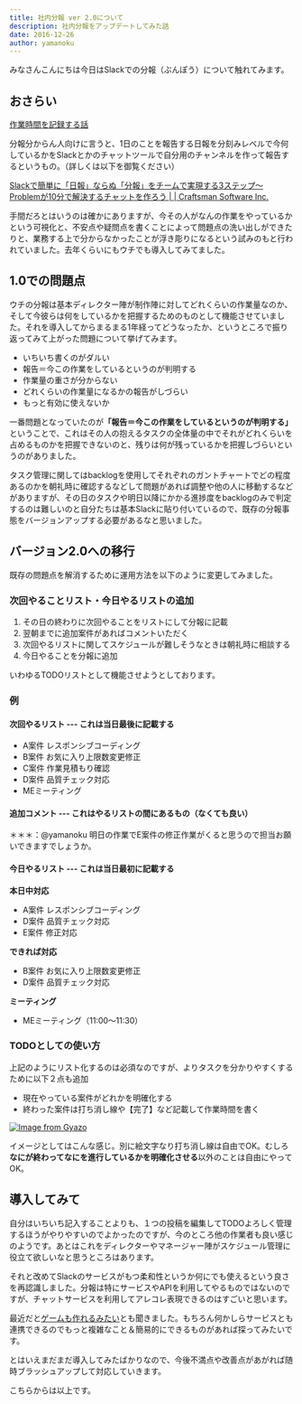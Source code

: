 ```yaml
---
title: 社内分報 ver 2.0について
description: 社内分報をアップデートしてみた話
date: 2016-12-26
author: yamanoku
---
```


みなさんこんにちは今日はSlackでの分報（ぶんぽう）について触れてみます。

## おさらい

[作業時間を記録する話](http://yamanoku.hatenablog.com/entry/2015/11/30/182731)

分報分からん人向けに言うと、1日のことを報告する日報を分刻みレベルで今何しているかをSlackとかのチャットツールで自分用のチャンネルを作って報告するというもの。（詳しくは以下を御覧ください）

[Slackで簡単に「日報」ならぬ「分報」をチームで実現する3ステップ〜Problemが10分で解決するチャットを作ろう | | Craftsman Software Inc.](http://c16e.com/1511101558/)

手間だろとはいうのは確かにありますが、今その人がなんの作業をやっているかという可視化と、不安点や疑問点を書くことによって問題点の洗い出しができたりと、業務する上で分からなかったことが浮き彫りになるという試みのもと行われていました。去年くらいにもウチでも導入してみてました。

## 1.0での問題点

ウチの分報は基本ディレクター陣が制作陣に対してどれくらいの作業量なのか、そして今彼らは何をしているかを把握するためのものとして機能させていました。それを導入してからまるまる1年経ってどうなったか、というところで振り返ってみて上がった問題について挙げてみます。

* いちいち書くのがダルい
* 報告＝今この作業をしているというのが判明する
* 作業量の重さが分からない
* どれくらいの作業量になるかの報告がしづらい
* もっと有効に使えないか

一番問題となっていたのが<b>「報告＝今この作業をしているというのが判明する」</b>ということで、これはその人の抱えるタスクの全体量の中でそれがどれくらいを占めるものかを把握できないのと、残りは何が残っているかを把握しづらいというのがありました。

タスク管理に関してはbacklogを使用してそれぞれのガントチャートでどの程度あるのかを朝礼時に確認するなどして問題があれば調整や他の人に移動するなどがありますが、その日のタスクや明日以降にかかる進捗度をbacklogのみで判定するのは難しいのと自分たちは基本Slackに貼り付いているので、既存の分報事態をバージョンアップする必要があるなと思いました。

## バージョン2.0への移行

既存の問題点を解消するために運用方法を以下のように変更してみました。

### 次回やることリスト・今日やるリストの追加

1. その日の終わりに次回やることをリストにして分報に記載
2. 翌朝までに追加案件があればコメントいただく
3. 次回やるリストに関してスケジュールが難しそうなときは朝礼時に相談する
4. 今日やることを分報に追加

いわゆるTODOリストとして機能させようとしております。

### 例

#### 次回やるリスト --- これは当日最後に記載する

* A案件 レスポンシブコーディング
* B案件 お気に入り上限数変更修正
* C案件 作業見積もり確認
* D案件 品質チェック対応
* MEミーティング

#### 追加コメント --- これはやるリストの間にあるもの（なくても良い）

＊＊＊：@yamanoku 明日の作業でE案件の修正作業がくると思うので担当お願いできますでしょうか。

#### 今日やるリスト --- これは当日最初に記載する

<b>本日中対応</b>

* A案件 レスポンシブコーディング
* D案件 品質チェック対応
* E案件 修正対応

<b>できれば対応</b>

* B案件 お気に入り上限数変更修正
* D案件 品質チェック対応

<b>ミーティング</b>

* MEミーティング（11:00〜11:30）

### TODOとしての使い方

上記のようにリスト化するのは必須なのですが、よりタスクを分かりやすくするために以下２点も追加

* 現在やっている案件がどれかを明確化する
* 終わった案件は打ち消し線や【完了】など記載して作業時間を書く

[![Image from Gyazo](https://i.gyazo.com/ead560ba4a9a0bcab8a52b442a138217.png)](https://gyazo.com/ead560ba4a9a0bcab8a52b442a138217)

イメージとしてはこんな感じ。別に絵文字なり打ち消し線は自由でOK。むしろ<b>なにが終わってなにを進行しているかを明確化させる</b>以外のことは自由にやってOK。

## 導入してみて

自分はいちいち記入することよりも、１つの投稿を編集してTODOよろしく管理するほうがやりやすいのでよかったのですが、今のところ他の作業者も良い感じのようです。あとはこれをディレクターやマネージャー陣がスケジュール管理に役立て欲しいなと思うところはあります。

それと改めてSlackのサービスがもつ柔和性というか何にでも使えるという良さを再認識しました。分報は特にサービスやAPIを利用してやるものではないのですが、チャットサービスを利用してアレコレ表現できるのはすごいと思います。

最近だと[ゲームも作れるみたい](http://qiita.com/kouki_dan/items/4ae169950c7c11c19657)とも聞きました。もちろん何かしらサービスとも連携できるのでもっと複雑なこと＆簡易的にできるものがあれば探ってみたいです。

とはいえまだまだ導入してみたばかりなので、今後不満点や改善点があがれば随時ブラッシュアップして対応していきます。

こちらからは以上です。